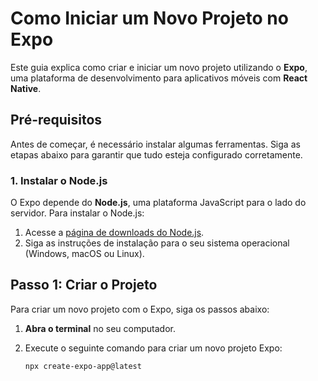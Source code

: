 # Como Iniciar um Novo Projeto no Expo

Este guia explica como criar e iniciar um novo projeto utilizando o **Expo**, uma plataforma de desenvolvimento para aplicativos móveis com **React Native**.

## Pré-requisitos

Antes de começar, é necessário instalar algumas ferramentas. Siga as etapas abaixo para garantir que tudo esteja configurado corretamente.

### 1. Instalar o Node.js

O Expo depende do **Node.js**, uma plataforma JavaScript para o lado do servidor. Para instalar o Node.js:

1. Acesse a [página de downloads do Node.js](https://nodejs.org/en/download/).
2. Siga as instruções de instalação para o seu sistema operacional (Windows, macOS ou Linux).


## Passo 1: Criar o Projeto

Para criar um novo projeto com o Expo, siga os passos abaixo:

1. **Abra o terminal** no seu computador.
2. Execute o seguinte comando para criar um novo projeto Expo:

   ```bash
   npx create-expo-app@latest


